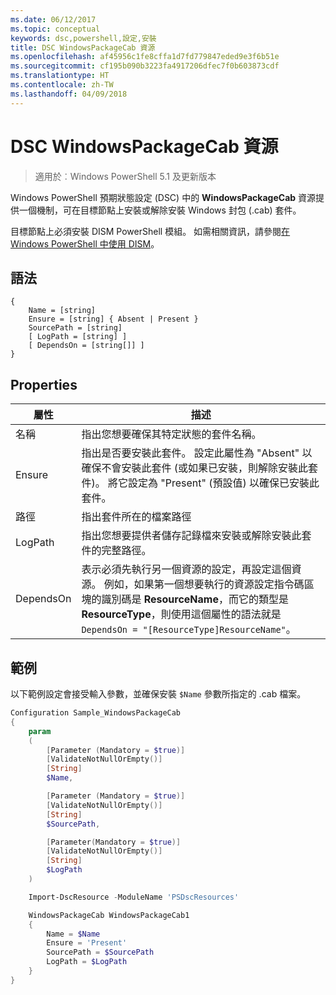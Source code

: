 ```yaml
---
ms.date: 06/12/2017
ms.topic: conceptual
keywords: dsc,powershell,設定,安裝
title: DSC WindowsPackageCab 資源
ms.openlocfilehash: af45956c1fe8cffa1d7fd779847eded9e3f6b51e
ms.sourcegitcommit: cf195b090b3223fa4917206dfec7f0b603873cdf
ms.translationtype: HT
ms.contentlocale: zh-TW
ms.lasthandoff: 04/09/2018
---
```

# <a name="dsc-windowspackagecab-resource"></a>DSC WindowsPackageCab 資源

> 適用於︰Windows PowerShell 5.1 及更新版本

Windows PowerShell 預期狀態設定 (DSC) 中的 **WindowsPackageCab** 資源提供一個機制，可在目標節點上安裝或解除安裝 Windows 封包 (.cab) 套件。

目標節點上必須安裝 DISM PowerShell 模組。 如需相關資訊，請參閱[在 Windows PowerShell 中使用 DISM](https://msdn.microsoft.com/en-us/windows/hardware/commercialize/manufacture/desktop/use-dism-in-windows-powershell-s14)。


## <a name="syntax"></a>語法

```
{
    Name = [string]
    Ensure = [string] { Absent | Present }
    SourcePath = [string]
    [ LogPath = [string] ]
    [ DependsOn = [string[]] ]
}
```

## <a name="properties"></a>Properties

|  屬性  |  描述   |
|---|---|
| 名稱| 指出您想要確保其特定狀態的套件名稱。|
| Ensure| 指出是否要安裝此套件。 設定此屬性為 "Absent" 以確保不會安裝此套件 (或如果已安裝，則解除安裝此套件)。 將它設定為 "Present" (預設值) 以確保已安裝此套件。|
| 路徑| 指出套件所在的檔案路徑|
| LogPath| 指出您想要提供者儲存記錄檔來安裝或解除安裝此套件的完整路徑。|
| DependsOn | 表示必須先執行另一個資源的設定，再設定這個資源。 例如，如果第一個想要執行的資源設定指令碼區塊的識別碼是 **ResourceName**，而它的類型是 **ResourceType**，則使用這個屬性的語法就是 `DependsOn = "[ResourceType]ResourceName"`。|

## <a name="example"></a>範例

以下範例設定會接受輸入參數，並確保安裝 `$Name` 參數所指定的 .cab 檔案。

```powershell
Configuration Sample_WindowsPackageCab
{
    param
    (
        [Parameter (Mandatory = $true)]
        [ValidateNotNullOrEmpty()]
        [String]
        $Name,

        [Parameter (Mandatory = $true)]
        [ValidateNotNullOrEmpty()]
        [String]
        $SourcePath,

        [Parameter(Mandatory = $true)]
        [ValidateNotNullOrEmpty()]
        [String]
        $LogPath
    )

    Import-DscResource -ModuleName 'PSDscResources'

    WindowsPackageCab WindowsPackageCab1
    {
        Name = $Name
        Ensure = 'Present'
        SourcePath = $SourcePath
        LogPath = $LogPath
    }
}
```